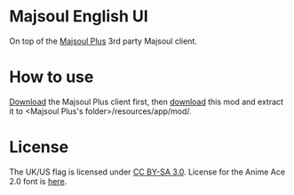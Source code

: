 # Majsoul English UI

On top of the [Majsoul Plus](https://github.com/MajsoulPlus/majsoul-plus) 3rd party Majsoul client.

# How to use

[Download](https://github.com/MajsoulPlus/majsoul-plus/releases) the Majsoul Plus client first, then [download](https://github.com/arsdragonfly/majsoul-english-ui/archive/master.zip) this mod and extract it to <Majsoul Plus's folder>/resources/app/mod/.

# License

The UK/US flag is licensed under [CC BY-SA 3.0](https://creativecommons.org/licenses/by-sa/3.0/deed.en).
License for the Anime Ace 2.0 font is [here](http://www.blambot.com/font_animeace2.shtml).